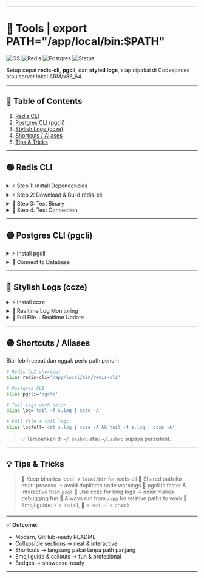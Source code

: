 
---

# 🌟 Tools | export PATH="/app/local/bin:$PATH"

![OS](https://img.shields.io/badge/OS-Linux-blue) ![Redis](https://img.shields.io/badge/Redis-CLI-red) ![Postgres](https://img.shields.io/badge/Postgres-pgcli-blue) ![Status](https://img.shields.io/badge/Status-Interactive-brightgreen)

Setup cepat **redis-cli**, **pgcli**, dan **styled logs**, siap dipakai di Codespaces atau server lokal ARM/x86\_64.

---

## 📌 Table of Contents

1. [Redis CLI](#-redis-cli)
2. [Postgres CLI (pgcli)](#-postgres-cli-pgcli)
3. [Stylish Logs (ccze)](#-stylish-logs-ccze)
4. [Shortcuts / Aliases](#-shortcuts--aliases)
5. [Tips & Tricks](#-tips--tricks)

---

## 🟢 Redis CLI

<details>
<summary>⚡ Step 1: Install Dependencies</summary>

```bash
sudo apt update
sudo apt install build-essential tcl -y
```

</details>

<details>
<summary>⚡ Step 2: Download & Build redis-cli</summary>

```bash
cd /app
mkdir -p local/bin
curl -O https://download.redis.io/redis-stable.tar.gz
tar xzvf redis-stable.tar.gz
cd redis-stable
make redis-cli
cp src/redis-cli ../local/bin/
```

</details>

<details>
<summary>📝 Step 3: Test Binary</summary>

```bash
/app/local/bin/redis-cli --version
file /app/local/bin/redis-cli
```

> ✅ Expected: `ELF 64-bit LSB executable, ARM aarch64` (ARM)
> ✅ Works on x86\_64 too

</details>

<details>
<summary>📝 Step 4: Test Connection</summary>

```bash
/app/local/bin/redis-cli -h redis.redis -p 6379 ping
/app/local/bin/redis-cli -h redis.redis -p 6379 info memory
/app/local/bin/redis-cli -h redis.redis -p 6379 info stats
```

> 🟢 Should return `PONG` & memory/stats info

</details>

---

## 🟡 Postgres CLI (pgcli)

<details>
<summary>⚡ Install pgcli</summary>

```bash
sudo apt-get install pgcli -y
```

</details>

<details>
<summary>📝 Connect to Database</summary>

```bash
pgcli postgres://postgres:postgres@postgres.postgres:5432/app
```

> 🔹 Interactive SQL with auto-complete

</details>

---

## 🔵 Stylish Logs (ccze)

<details>
<summary>⚡ Install ccze</summary>

```bash
sudo apt-get install ccze -y
```

</details>

<details>
<summary>📝 Realtime Log Monitoring</summary>

```bash
tail -f s.log | ccze -A
```

</details>

<details>
<summary>📝 Full File + Realtime Update</summary>

```bash
cat s.log | ccze -A && tail -f s.log | ccze -A
```

> 🎨 Logs become colorized & easy to read

</details>

---

## 🟣 Shortcuts / Aliases

Biar lebih cepat dan nggak perlu path penuh:

```bash
# Redis CLI shortcut
alias redis-cli='/app/local/bin/redis-cli'

# Postgres CLI
alias pgcli='pgcli'

# Tail logs with color
alias log='tail -f s.log | ccze -A'

# Full file + tail logs
alias logfull='cat s.log | ccze -A && tail -f s.log | ccze -A'
```

> 💡 Tambahkan di `~/.bashrc` atau `~/.zshrc` supaya persistent.

---

## 💡 Tips & Tricks

> 🔹 Keep binaries local → `local/bin` for redis-cli
> 🔹 Shared path for multi-process → avoid duplicate node warnings
> 🔹 pgcli is faster & interactive than `psql`
> 🔹 Use ccze for long logs → color makes debugging fun
> 🔹 Always run from `/app` for relative paths to work
> 🔹 Emoji guide: ⚡ = install, 📝 = test, ✅ = check

---

✅ **Outcome**:

* Modern, GitHub-ready README
* Collapsible sections → neat & interactive
* Shortcuts → langsung pakai tanpa path panjang
* Emoji guide & callouts → fun & profesional
* Badges → showcase-ready

---
